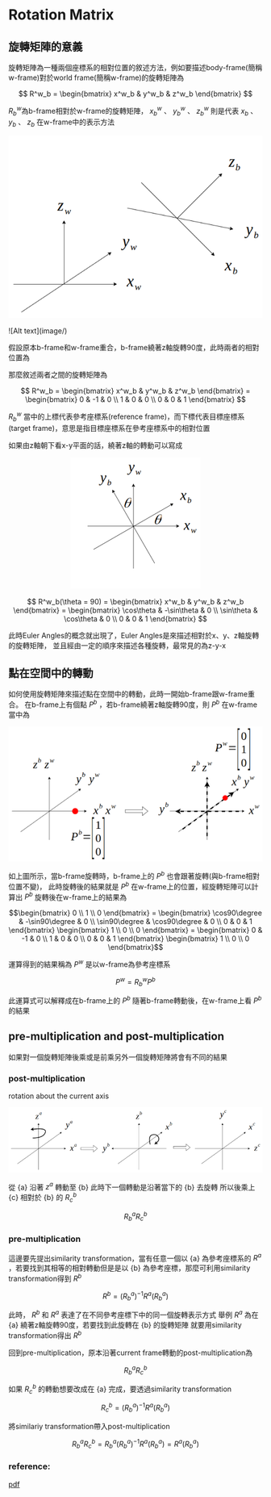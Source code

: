 # Rotation Matrix
## 旋轉矩陣的意義
旋轉矩陣為一種兩個座標系的相對位置的敘述方法，例如要描述body-frame(簡稱w-frame)對於world frame(簡稱w-frame)的旋轉矩陣為

$$
R^w_b = 
\begin{bmatrix}
x^w_b & y^w_b & z^w_b  
\end{bmatrix}
$$

$R^w_b$為b-frame相對於w-frame的旋轉矩陣， $x^w_b$ 、 $y^w_b$ 、 $z^w_b$ 則是代表
$x_b$ 、 $y_b$ 、 $z_b$ 在w-frame中的表示方法

<p align="center">
<img src="image/rotation_matrix_1.png">
</p>
![Alt text](image/)

假設原本b-frame和w-frame重合，b-frame繞著z軸旋轉90度，此時兩者的相對位置為

那麼敘述兩者之間的旋轉矩陣為

$$
R^w_b = 
\begin{bmatrix}
x^w_b & y^w_b & z^w_b  
\end{bmatrix} = \begin{bmatrix}
0 & -1 & 0 \\
1 &  0 & 0 \\
0 &  0 & 1
\end{bmatrix}
$$

$R^w_b$ 當中的上標代表參考座標系(reference frame)，而下標代表目標座標系(target frame)，意思是指目標座標系在參考座標系中的相對位置

如果由z軸朝下看x-y平面的話，繞著z軸的轉動可以寫成

<p align="center">
<img src="image/rotation_matrix_3.png">
</p>

$$
R^w_b(\theta = 90) = 
\begin{bmatrix}
x^w_b & y^w_b & z^w_b  
\end{bmatrix} = \begin{bmatrix}
\cos\theta & -\sin\theta & 0 \\
\sin\theta &  \cos\theta & 0 \\
0 &  0 & 1
\end{bmatrix}
$$

此時Euler Angles的概念就出現了，Euler Angles是來描述相對於x、y、z軸旋轉的旋轉矩陣，
並且經由一定的順序來描述各種旋轉，最常見的為z-y-x

## 點在空間中的轉動
如何使用旋轉矩陣來描述點在空間中的轉動，此時一開始b-frame跟w-frame重合。
在b-frame上有個點 $P^b$ ，若b-frame繞著z軸旋轉90度，則 $P^b$ 在w-frame當中為

<p align="center">
<img src="image/rotation_matrix_4.png">
</p>

如上圖所示，當b-frame旋轉時，b-frame上的 $P^b$ 也會跟著旋轉(與b-frame相對位置不變)，
此時旋轉後的結果就是 $P^b$ 在w-frame上的位置，經旋轉矩陣可以計算出
$P^b$ 旋轉後在w-frame上的結果為
```math
\begin{bmatrix}
0 \\ 1 \\ 0
\end{bmatrix} 
= \begin{bmatrix}
\cos90\degree & -\sin90\degree & 0 \\
\sin90\degree &  \cos90\degree & 0 \\
0 &  0 & 1
\end{bmatrix}
\begin{bmatrix}
1 \\ 0 \\ 0
\end{bmatrix} = \begin{bmatrix}
0 & -1 & 0 \\
1 &  0 & 0 \\
0 &  0 & 1
\end{bmatrix}
\begin{bmatrix}
1 \\ 0 \\ 0
\end{bmatrix}
```
運算得到的結果稱為 $P^w$ 是以w-frame為參考座標系

```math
P^w = R^w_b P^b
```

此運算式可以解釋成在b-frame上的 $P^b$ 隨著b-frame轉動後，在w-frame上看 $P^b$
的結果

## pre-multiplication and post-multiplication 
如果對一個旋轉矩陣後乘或是前乘另外一個旋轉矩陣將會有不同的結果

### post-multiplication
rotation about the current axis

<p align="center">
<img src="image/rotation_matrix_5.png">
</p>

從 \{a\} 沿著 $z^a$ 轉動至 \{b\} 此時下一個轉動是沿著當下的 \{b\} 去旋轉
所以後乘上 \{c\} 相對於 \{b\} 的 $R^b_c$

```math
R^a_b R^b_c
```

### pre-multiplication

這邊要先提出similarity transformation，當有任意一個以 \{a\} 為參考座標系的 $R^a$ ，若要找到其相等的相對轉動但是是以 \{b\} 為參考座標，那麼可利用similarity transformation得到 $R^b$

```math
R^b = (R^a_b)^{-1} R^a (R^a_b)
```

此時， $R^b$ 和 $R^a$ 表達了在不同參考座標下中的同一個旋轉表示方式
舉例 $R^a$ 為在 \{a\} 繞著z軸旋轉90度，若要找到此旋轉在 \{b\} 的旋轉矩陣
就要用similarity transformation得出 $R^b$

回到pre-multiplication，原本沿著current frame轉動的post-multiplication為

```math
R^a_b R^b_c
```

如果 $R^b_c$ 的轉動想要改成在 \{a\} 完成，要透過similarity transformation

```math
R^b_c = (R^a_b)^{-1} R^a (R^a_b)
```

將similariy transformation帶入post-multiplication 

```math
R^a_b R^b_c = R^a_b (R^a_b)^{-1} R^a (R^a_b) = R^a (R^a_b)
```



### reference:
[pdf](pdf/postmultiply.pdf)